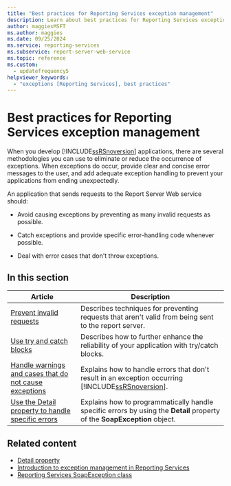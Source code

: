 ```yaml
---
title: "Best practices for Reporting Services exception management"
description: Learn about best practices for Reporting Services exception handling, such as how to deal with error cases that don't throw exceptions.
author: maggiesMSFT
ms.author: maggies
ms.date: 09/25/2024
ms.service: reporting-services
ms.subservice: report-server-web-service
ms.topic: reference
ms.custom:
  - updatefrequency5
helpviewer_keywords:
  - "exceptions [Reporting Services], best practices"
---
```

# Best practices for Reporting Services exception management
  When you develop [!INCLUDE[ssRSnoversion](../../../includes/ssrsnoversion-md.md)] applications, there are several methodologies you can use to eliminate or reduce the occurrence of exceptions. When exceptions do occur, provide clear and concise error messages to the user, and add adequate exception handling to prevent your applications from ending unexpectedly.  
  
 An application that sends requests to the Report Server Web service should:  
  
-   Avoid causing exceptions by preventing as many invalid requests as possible.  
  
-   Catch exceptions and provide specific error-handling code whenever possible.  
  
-   Deal with error cases that don't throw exceptions.  
  
## In this section  
  
|Article|Description|  
|-----------|-----------------|  
|[Prevent invalid requests](../../../reporting-services/report-server-web-service-net-framework-exception-handling/best-practices/preventing-invalid-requests.md)|Describes techniques for preventing requests that aren't valid from being sent to the report server.|  
|[Use try and catch blocks](../../../reporting-services/report-server-web-service-net-framework-exception-handling/best-practices/using-try-and-catch-blocks.md)|Describes how to further enhance the reliability of your application with try/catch blocks.|  
|[Handle warnings and cases that do not cause exceptions](../../../reporting-services/report-server-web-service-net-framework-exception-handling/best-practices/handling-warnings-and-cases-that-do-not-cause-exceptions.md)|Explains how to handle errors that don't result in an exception occurring [!INCLUDE[ssRSnoversion](../../../includes/ssrsnoversion-md.md)].|  
|[Use the Detail property to handle specific errors](../../../reporting-services/report-server-web-service-net-framework-exception-handling/best-practices/using-the-detail-property-to-handle-specific-errors.md)|Explains how to programmatically handle specific errors by using the **Detail** property of the **SoapException** object.|  
  
## Related content

- [Detail property](../../../reporting-services/report-server-web-service-net-framework-exception-handling/soapexception-class/detail-property.md)
- [Introduction to exception management in Reporting Services](../../../reporting-services/report-server-web-service-net-framework-exception-handling/introducing-exception-handling-in-reporting-services.md)
- [Reporting Services SoapException class](../../../reporting-services/report-server-web-service-net-framework-exception-handling/soapexception-class/reporting-services-soapexception-class.md)
